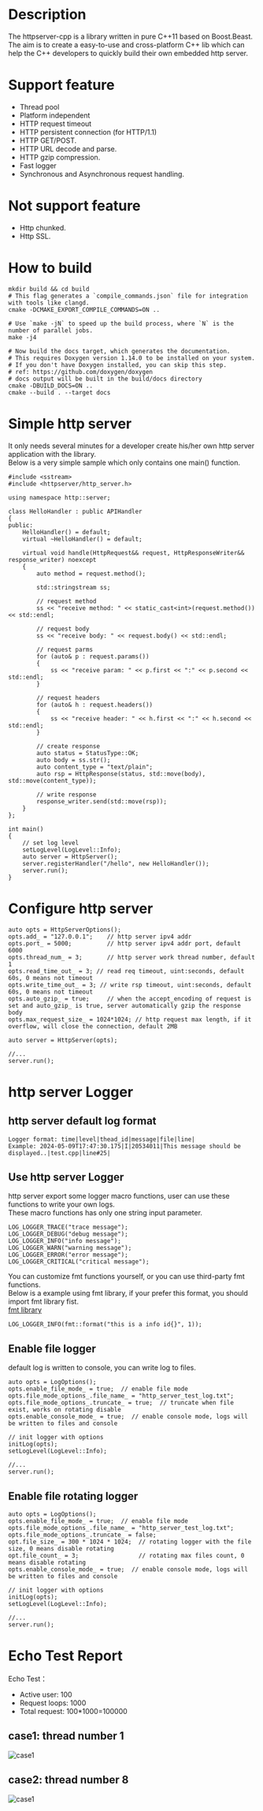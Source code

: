 # Description
The httpserver-cpp is a library written in pure C++11 based on Boost.Beast. <br>
The aim is to create a easy-to-use and cross-platform C++ lib which can help the C++ developers to quickly build their own embedded http server.

# Support feature
- Thread pool
- Platform independent
- HTTP request timeout
- HTTP persistent connection (for HTTP/1.1)
- HTTP GET/POST.
- HTTP URL decode and parse.
- HTTP gzip compression.
- Fast logger
- Synchronous and Asynchronous request handling.

# Not support feature
- Http chunked.
- Http SSL.

# How to build
```
mkdir build && cd build
# This flag generates a `compile_commands.json` file for integration with tools like clangd.
cmake -DCMAKE_EXPORT_COMPILE_COMMANDS=ON ..

# Use `make -jN` to speed up the build process, where `N` is the number of parallel jobs.
make -j4

# Now build the docs target, which generates the documentation.
# This requires Doxygen version 1.14.0 to be installed on your system.
# If you don't have Doxygen installed, you can skip this step.
# ref: https://github.com/doxygen/doxygen
# docs output will be built in the build/docs directory
cmake -DBUILD_DOCS=ON ..
cmake --build . --target docs
```

# Simple http server
It only needs several minutes for a developer create his/her own http server application with the library.<br>
Below is a very simple sample which only contains one main() function.
```
#include <sstream>
#include <httpserver/http_server.h>

using namespace http::server;

class HelloHandler : public APIHandler
{
public:
    HelloHandler() = default;
    virtual ~HelloHandler() = default;

    virtual void handle(HttpRequest&& request, HttpResponseWriter&& response_writer) noexcept
    {
        auto method = request.method();

        std::stringstream ss;

        // request method
        ss << "receive method: " << static_cast<int>(request.method()) << std::endl;

        // request body
        ss << "receive body: " << request.body() << std::endl;

        // request parms
        for (auto& p : request.params())
        {
            ss << "receive param: " << p.first << ":" << p.second << std::endl;
        }

        // request headers
        for (auto& h : request.headers())
        {
            ss << "receive header: " << h.first << ":" << h.second << std::endl;
        }

        // create response
        auto status = StatusType::OK;
        auto body = ss.str();
        auto content_type = "text/plain";
        auto rsp = HttpResponse(status, std::move(body), std::move(content_type));

        // write response
        response_writer.send(std::move(rsp));
    }
};

int main()
{
    // set log level
    setLogLevel(LogLevel::Info);
    auto server = HttpServer();
    server.registerHandler("/hello", new HelloHandler());
    server.run();
}
```

# Configure http server
```
auto opts = HttpServerOptions();
opts.add_ = "127.0.0.1";    // http server ipv4 addr
opts.port_ = 5000;          // http server ipv4 addr port, default 6000
opts.thread_num_ = 3;       // http server work thread number, default 1
opts.read_time_out_ = 3; // read req timeout, uint:seconds, default 60s, 0 means not timeout
opts.write_time_out_ = 3; // write rsp timeout, uint:seconds, default 60s, 0 means not timeout
opts.auto_gzip_ = true;     // when the accept_encoding of request is set and auto_gzip_ is true, server automatically gzip the response body
opts.max_request_size_ = 1024*1024; // http request max length, if it overflow, will close the connection, default 2MB

auto server = HttpServer(opts);

//...
server.run();
```

# http server Logger
## http server default log format
```
Logger format: time|level|thead_id|message|file|line|
Example: 2024-05-09T17:47:30.175|I|20534011|This message should be displayed..|test.cpp|line#25|
```

## Use http server Logger
http server export some logger macro functions, user can use these functions to write your own logs.<br>
These macro functions has only one string input parameter.<br>
```
LOG_LOGGER_TRACE("trace message");
LOG_LOGGER_DEBUG("debug message");
LOG_LOGGER_INFO("info message");
LOG_LOGGER_WARN("warning message");
LOG_LOGGER_ERROR("error message");
LOG_LOGGER_CRITICAL("critical message");
```
You can customize fmt functions yourself, or you can use third-party fmt functions.<br>
Below is a example using fmt library, if your prefer this format, you should import fmt library fist.<br>
[fmt library](https://github.com/fmtlib/fmt)
```
LOG_LOGGER_INFO(fmt::format("this is a info id{}", 1));
```

## Enable file logger
default log is written to console, you can write log to files.

```
auto opts = LogOptions();
opts.enable_file_mode_ = true;  // enable file mode
opts.file_mode_options_.file_name_ = "http_server_test_log.txt";
opts.file_mode_options_.truncate_ = true;  // truncate when file exist, works on rotating disable
opts.enable_console_mode_ = true;  // enable console mode, logs will be written to files and console

// init logger with options
initLog(opts);
setLogLevel(LogLevel::Info);

//...
server.run();
```

## Enable file rotating logger
```
auto opts = LogOptions();
opts.enable_file_mode_ = true;  // enable file mode
opts.file_mode_options_.file_name_ = "http_server_test_log.txt";
opts.file_mode_options_.truncate_ = false;
opt.file_size_ = 300 * 1024 * 1024;  // rotating logger with the file size, 0 means disable rotating
opt.file_count_ = 3;                 // rotating max files count, 0 means disable rotating
opts.enable_console_mode_ = true;  // enable console mode, logs will be written to files and console

// init logger with options
initLog(opts);
setLogLevel(LogLevel::Info);

//...
server.run();
```

# Echo Test Report
Echo Test：
- Active user: 100
- Request loops: 1000
- Total request: 100*1000=100000

## case1: thread number 1
![case1](./docs/thread_1.png "Local Image")

## case2: thread number 8
![case1](./docs/thread_8.png "Local Image")

